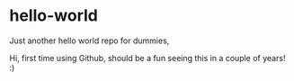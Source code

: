 # hello-world
Just another hello world repo for dummies,

Hi, first time using Github, should be a fun seeing this in a couple of years! :)
